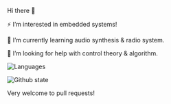 Hi there 👋 

⚡ I’m interested in embedded systems!

🌱 I’m currently learning audio synthesis & radio system.

🤔 I’m looking for help with control theory & algorithm.


![Languages](https://github-readme-stats-one-bice.vercel.app/api/top-langs/?username=akakoziqi&layout=compact&include_all_commits=true)

![Github state](https://github-readme-stats.vercel.app/api?username=akakoziqi&show_icons=true&count_private=true)

Very welcome to pull requests!

